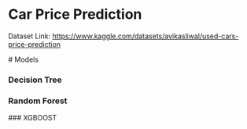 # Car Price Prediction

Dataset Link: https://www.kaggle.com/datasets/avikasliwal/used-cars-price-prediction

# Models
### Decision Tree
### Random Forest
### XGBOOST

